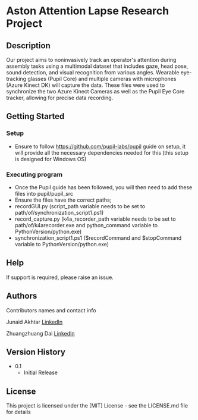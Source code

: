 # Aston Attention Lapse Research Project

## Description

Our project aims to noninvasively track an operator's attention during assembly tasks using a multimodal dataset that includes gaze, head pose, sound detection, and visual recognition from various angles. Wearable eye-tracking glasses (Pupil Core) and multiple cameras with microphones (Azure Kinect DK) will capture the data.
These files were used to synchronize the two Azure Kinect Cameras as well as the Pupil Eye Core tracker, allowing for precise data recording.

## Getting Started

### Setup

* Ensure to follow https://github.com/pupil-labs/pupil guide on setup, it will provide all the necessary dependencies needed for this (this setup is designed for Windows OS)

### Executing program

* Once the Pupil guide has been followed, you will then need to add these files into pupil/pupil_src
* Ensure the files have the correct paths;
* recordGUI.py (script_path variable needs to be set to path/of/synchronization_script1.ps1)
* record_capture.py (k4a_recorder_path variable needs to be set to path/of/k4arecorder.exe and python_command variable to PythonVersion/python.exe)
* synchronization_script1.ps1 ($recordCommand and $stopCommand variable to PythonVersion/python.exe)

## Help

If support is required, please raise an issue.

## Authors

Contributors names and contact info

Junaid Akhtar [LinkedIn](https://www.linkedin.com/in/junaid-akhtar-152baa1b7/)

Zhuangzhuang Dai [LinkedIn](https://www.linkedin.com/in/zhuangzhuang-dai-140566144/)

## Version History

* 0.1
    * Initial Release

## License

This project is licensed under the [MIT] License - see the LICENSE.md file for details
